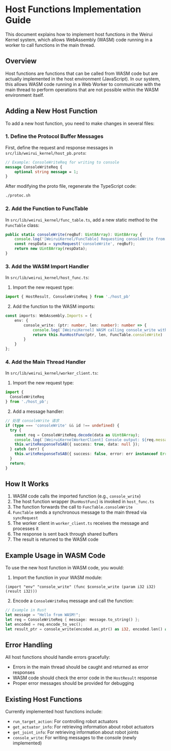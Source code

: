 # Host Functions Implementation Guide

This document explains how to implement host functions in the Weirui Kernel system, which allows WebAssembly (WASM) code running in a worker to call functions in the main thread.

## Overview

Host functions are functions that can be called from WASM code but are actually implemented in the host environment (JavaScript). In our system, this allows WASM code running in a Web Worker to communicate with the main thread to perform operations that are not possible within the WASM environment itself.

## Adding a New Host Function

To add a new host function, you need to make changes in several files:

### 1. Define the Protocol Buffer Messages

First, define the request and response messages in `src/lib/weirui_kernel/host_pb.proto`:

```protobuf
// Example: ConsoleWriteReq for writing to console
message ConsoleWriteReq {
    optional string message = 1;
}
```

After modifying the proto file, regenerate the TypeScript code:

```bash
./protoc.sh
```

### 2. Add the Function to FuncTable

In `src/lib/weirui_kernel/func_table.ts`, add a new static method to the `FuncTable` class:

```typescript
public static consoleWrite(reqBuf: Uint8Array): Uint8Array {
    console.log('[WeiruiKernel/FuncTable] Requesting consoleWrite from main thread');
    const respData = syncRequest('consoleWrite', reqBuf);
    return new Uint8Array(respData);
}
```

### 3. Add the WASM Import Handler

In `src/lib/weirui_kernel/host_func.ts`:

1. Import the new request type:
```typescript
import { HostResult, ConsoleWriteReq } from './host_pb'
```

2. Add the function to the WASM imports:
```typescript
const imports: WebAssembly.Imports = {
    env: {
        console_write: (ptr: number, len: number): number => {
            console.log(`[WeiruiKernel] WASM calling console_write with ptr: ${ptr}, len: ${len}`);
            return this.RunHostFunc(ptr, len, FuncTable.consoleWrite)
        }
    }
};
```

### 4. Add the Main Thread Handler

In `src/lib/weirui_kernel/worker_client.ts`:

1. Import the new request type:
```typescript
import {
  ConsoleWriteReq
} from './host_pb';
```

2. Add a message handler:
```typescript
// 处理 consoleWrite 请求
if (type === 'consoleWrite' && id !== undefined) {
  try {
    const req = ConsoleWriteReq.decode(data as Uint8Array);
    console.log(`[WeiruiKernelWorkerClient] Console output: ${req.message}`);
    this.writeResponseToSAB({ success: true, data: null });
  } catch (err) {
    this.writeResponseToSAB({ success: false, error: err instanceof Error ? err.message : 'Unknown error' });
  }
  return;
}
```

## How It Works

1. WASM code calls the imported function (e.g., `console_write`)
2. The host function wrapper (`RunHostFunc`) is invoked in `host_func.ts`
3. The function forwards the call to `FuncTable.consoleWrite`
4. `FuncTable` sends a synchronous message to the main thread via `syncRequest`
5. The worker client in `worker_client.ts` receives the message and processes it
6. The response is sent back through shared buffers
7. The result is returned to the WASM code

## Example Usage in WASM Code

To use the new host function in WASM code, you would:

1. Import the function in your WASM module:
```wat
(import "env" "console_write" (func $console_write (param i32 i32) (result i32)))
```

2. Encode a `ConsoleWriteReq` message and call the function:
```rust
// Example in Rust
let message = "Hello from WASM!";
let req = ConsoleWriteReq { message: message.to_string() };
let encoded = req.encode_to_vec();
let result_ptr = console_write(encoded.as_ptr() as i32, encoded.len() as i32);
```

## Error Handling

All host functions should handle errors gracefully:
- Errors in the main thread should be caught and returned as error responses
- WASM code should check the error code in the `HostResult` response
- Proper error messages should be provided for debugging

## Existing Host Functions

Currently implemented host functions include:
- `run_target_action`: For controlling robot actuators
- `get_actuator_info`: For retrieving information about robot actuators
- `get_joint_info`: For retrieving information about robot joints
- `console_write`: For writing messages to the console (newly implemented)
